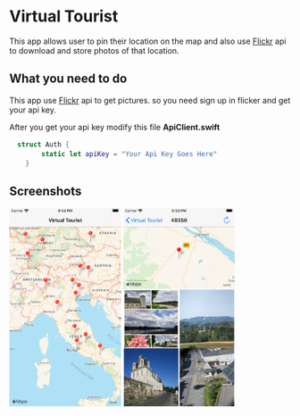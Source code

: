 # Virtual Tourist

This app allows user to pin their location on the map and also use [Flickr](https://www.flickr.com) api to download and store photos of that location.



## What you need to do

This app use [Flickr](https://www.flickr.com) api to get pictures.
so you need sign up in flicker and get your api key.

After you get your api key modify this file **ApiClient.swift**

```swift
  struct Auth {
        static let apiKey = "Your Api Key Goes Here"
    }
```

## Screenshots
<img src="./screenshot/1.png" width="200">
<img src="./screenshot/2.png" width="200">
